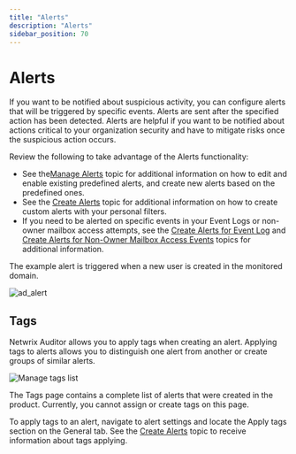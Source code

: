 ```yaml
---
title: "Alerts"
description: "Alerts"
sidebar_position: 70
---
```


# Alerts

If you want to be notified about suspicious activity, you can configure alerts that will be
triggered by specific events. Alerts are sent after the specified action has been detected. Alerts
are helpful if you want to be notified about actions critical to your organization security and have
to mitigate risks once the suspicious action occurs.

Review the following to take advantage of the Alerts functionality:

- See the[Manage Alerts](/docs/auditor/10.8/admin/alertsettings/manage.md) topic for additional information on how to edit and enable
  existing predefined alerts, and create new alerts based on the predefined ones.
- See the [Create Alerts](/docs/auditor/10.8/admin/alertsettings/create/create.md) topic for additional information on how to create custom alerts
  with your personal filters.
- If you need to be alerted on specific events in your Event Logs or non-owner mailbox access
  attempts, see the [Create Alerts for Event Log](/docs/auditor/10.8/admin/alertsettings/create/createeventlog.md) and
  [Create Alerts for Non-Owner Mailbox Access Events](/docs/auditor/10.8/admin/alertsettings/create/createmailboxaccess.md) topics for additional
  information.

The example alert is triggered when a new user is created in the monitored domain.

![ad_alert](/images/auditor/10.7/admin/alertsettings/ad_alert.webp)

## Tags

Netwrix Auditor allows you to apply tags when creating an alert. Applying tags to alerts allows you
to distinguish one alert from another or create groups of similar alerts.

![Manage tags list](/images/auditor/10.7/admin/alertsettings/managetags.webp)

The Tags page contains a complete list of alerts that were created in the product. Currently, you
cannot assign or create tags on this page.

To apply tags to an alert, navigate to alert settings and locate the Apply tags section on the
General tab. See the [Create Alerts](/docs/auditor/10.8/admin/alertsettings/create/create.md) topic to receive information about tags applying.
